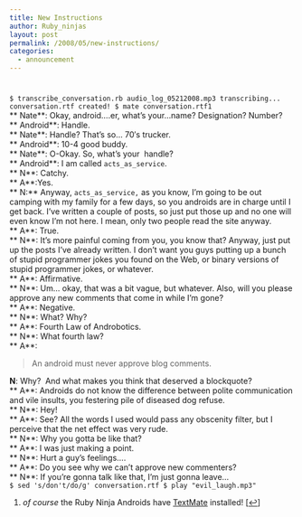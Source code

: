 ```yaml
---
title: New Instructions
author: Ruby_ninjas
layout: post
permalink: /2008/05/new-instructions/
categories:
  - announcement
---
```

# 

`$ transcribe_conversation.rb audio_log_05212008.mp3
transcribing...
conversation.rtf created!
$ mate conversation.rtf1
`  
** Nate**: Okay, android….er, what’s your…name? Designation? Number?  
** Android**: Handle.  
** Nate**: Handle? That’s so… 70′s trucker.  
** Android**: 10-4 good buddy.  
** Nate**: O-Okay. So, what’s your   handle?  
** Android**: I am called `acts_as_service`.  
** N**: Catchy.  
** A**:Yes.  
** N:** Anyway, `acts_as_service,` as you know, I’m going to be out camping with my family for a few days, so you androids are in charge until I get back. I’ve written a couple of posts, so just put those up and no one will even know I’m not here. I mean, only two people read the site anyway.  
** A**: True.  
** N**: It’s more painful coming from you, you know that? Anyway, just put up the posts I’ve already written. I don’t want you guys putting up a bunch of stupid programmer jokes you found on the Web, or binary versions of stupid programmer jokes, or whatever.  
** A**: Affirmative.  
** N**: Um… okay, that was a bit vague, but whatever. Also, will you please approve any new comments that come in while I’m gone?  
** A**: Negative.  
** N**: What? Why?  
** A**: Fourth Law of Androbotics.  
** N**: What fourth law?  
** A**:

> An android must never approve blog comments.

**N**: Why?  And what makes you think that deserved a blockquote?  
** A**: Androids do not know the difference between polite communication and vile insults, you festering pile of diseased dog refuse.  
** N**: Hey!  
** A**: See? All the words I used would pass any obscenity filter, but I perceive that the net effect was very rude.  
** N**: Why you gotta be like that?  
** A**: I was just making a point.  
** N**: Hurt a guy’s feelings….  
** A**: Do you see why we can’t approve new commenters?  
** N**: If you’re gonna talk like that, I’m just gonna leave…  
`$ sed 's/don't/do/g' conversation.rtf
$ play "evil_laugh.mp3"
`

1.  *of course* the Ruby Ninja Androids have [TextMate][1] installed! [[↩][2]]

 [1]: http://www.macromates.com
 [2]: #identifier_0_10